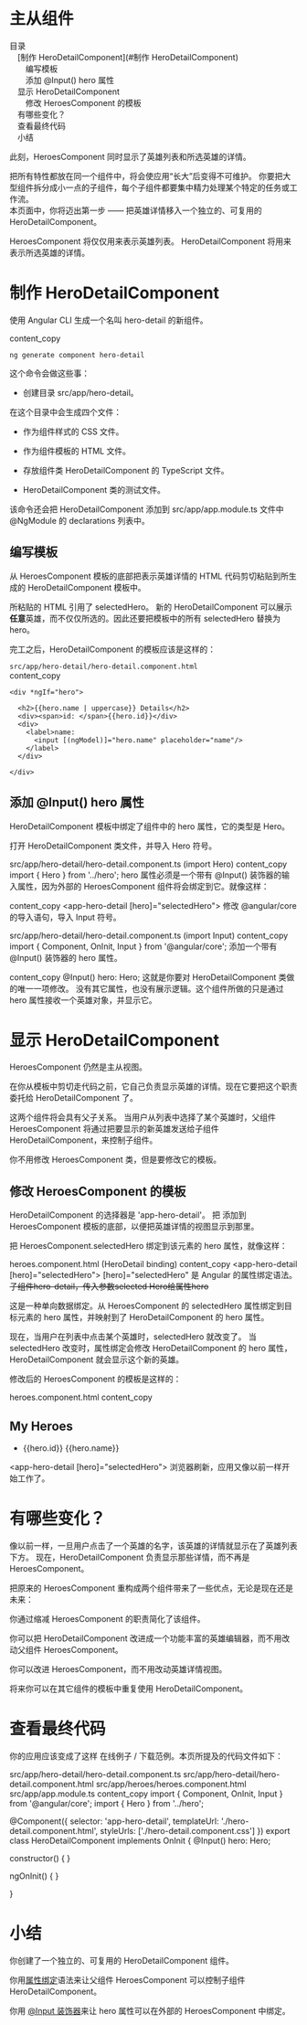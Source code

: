 # 主从组件

目录   
　[制作 HeroDetailComponent](#制作 HeroDetailComponent)  
　　编写模板  
　　添加 @Input() hero 属性  
　显示 HeroDetailComponent  
　　修改 HeroesComponent 的模板  
　有哪些变化？  
　查看最终代码  
　小结  

此刻，HeroesComponent 同时显示了英雄列表和所选英雄的详情。  

把所有特性都放在同一个组件中，将会使应用“长大”后变得不可维护。 你要把大型组件拆分成小一点的子组件，每个子组件都要集中精力处理某个特定的任务或工作流。  
本页面中，你将迈出第一步 —— 把英雄详情移入一个独立的、可复用的 HeroDetailComponent。

HeroesComponent 将仅仅用来表示英雄列表。 HeroDetailComponent 将用来表示所选英雄的详情。

# 制作 HeroDetailComponent

使用 Angular CLI 生成一个名叫 hero-detail 的新组件。  

content_copy  
``` 
ng generate component hero-detail
```
这个命令会做这些事：

- 创建目录 src/app/hero-detail。

在这个目录中会生成四个文件：

- 作为组件样式的 CSS 文件。

- 作为组件模板的 HTML 文件。

- 存放组件类 HeroDetailComponent 的 TypeScript 文件。

- HeroDetailComponent 类的测试文件。

该命令还会把 HeroDetailComponent 添加到 src/app/app.module.ts 文件中 @NgModule 的 declarations 列表中。  

## 编写模板

从 HeroesComponent 模板的底部把表示英雄详情的 HTML 代码剪切粘贴到所生成的 HeroDetailComponent 模板中。  

所粘贴的 HTML 引用了 selectedHero。 新的 HeroDetailComponent 可以展示**任意**英雄，而不仅仅所选的。因此还要把模板中的所有 selectedHero 替换为 hero。

完工之后，HeroDetailComponent 的模板应该是这样的：  

`src/app/hero-detail/hero-detail.component.html`  
content_copy
```
<div *ngIf="hero">

  <h2>{{hero.name | uppercase}} Details</h2>
  <div><span>id: </span>{{hero.id}}</div>
  <div>
    <label>name:
      <input [(ngModel)]="hero.name" placeholder="name"/>
    </label>
  </div>

</div>  
```

## 添加 @Input() hero 属性  

HeroDetailComponent 模板中绑定了组件中的 hero 属性，它的类型是 Hero。

打开 HeroDetailComponent 类文件，并导入 Hero 符号。

src/app/hero-detail/hero-detail.component.ts (import Hero)
content_copy
import { Hero } from '../hero';
hero 属性必须是一个带有 @Input() 装饰器的输入属性，因为外部的 HeroesComponent 组件将会绑定到它。就像这样：

content_copy
<app-hero-detail [hero]="selectedHero"></app-hero-detail>
修改 @angular/core 的导入语句，导入 Input 符号。

src/app/hero-detail/hero-detail.component.ts (import Input)
content_copy
import { Component, OnInit, Input } from '@angular/core';
添加一个带有 @Input() 装饰器的 hero 属性。

content_copy
@Input() hero: Hero;
这就是你要对 HeroDetailComponent 类做的唯一一项修改。 没有其它属性，也没有展示逻辑。这个组件所做的只是通过 hero 属性接收一个英雄对象，并显示它。

# 显示 HeroDetailComponent
HeroesComponent 仍然是主从视图。

在你从模板中剪切走代码之前，它自己负责显示英雄的详情。现在它要把这个职责委托给 HeroDetailComponent 了。

这两个组件将会具有父子关系。 当用户从列表中选择了某个英雄时，父组件 HeroesComponent 将通过把要显示的新英雄发送给子组件 HeroDetailComponent，来控制子组件。

你不用修改 HeroesComponent 类，但是要修改它的模板。

## 修改 HeroesComponent 的模板
HeroDetailComponent 的选择器是 'app-hero-detail'。 把 <app-hero-detail> 添加到 HeroesComponent 模板的底部，以便把英雄详情的视图显示到那里。

把 HeroesComponent.selectedHero 绑定到该元素的 hero 属性，就像这样：

heroes.component.html (HeroDetail binding)
content_copy
<app-hero-detail [hero]="selectedHero"></app-hero-detail>
[hero]="selectedHero" 是 Angular 的属性绑定语法。  
~~子组件hero-detail，传入参数selected Hero给属性hero~~  

这是一种单向数据绑定。从 HeroesComponent 的 selectedHero 属性绑定到目标元素的 hero 属性，并映射到了 HeroDetailComponent 的 hero 属性。

现在，当用户在列表中点击某个英雄时，selectedHero 就改变了。 当 selectedHero 改变时，属性绑定会修改 HeroDetailComponent 的 hero 属性，HeroDetailComponent 就会显示这个新的英雄。

修改后的 HeroesComponent 的模板是这样的：

heroes.component.html
content_copy
<h2>My Heroes</h2>

<ul class="heroes">
  <li *ngFor="let hero of heroes"
    [class.selected]="hero === selectedHero"
    (click)="onSelect(hero)">
    <span class="badge">{{hero.id}}</span> {{hero.name}}
  </li>
</ul>

<app-hero-detail [hero]="selectedHero"></app-hero-detail>
浏览器刷新，应用又像以前一样开始工作了。

# 有哪些变化？
像以前一样，一旦用户点击了一个英雄的名字，该英雄的详情就显示在了英雄列表下方。 现在，HeroDetailComponent 负责显示那些详情，而不再是 HeroesComponent。

把原来的 HeroesComponent 重构成两个组件带来了一些优点，无论是现在还是未来：

你通过缩减 HeroesComponent 的职责简化了该组件。

你可以把 HeroDetailComponent 改进成一个功能丰富的英雄编辑器，而不用改动父组件 HeroesComponent。

你可以改进 HeroesComponent，而不用改动英雄详情视图。

将来你可以在其它组件的模板中重复使用 HeroDetailComponent。

# 查看最终代码
你的应用应该变成了这样 在线例子 / 下载范例。本页所提及的代码文件如下：

src/app/hero-detail/hero-detail.component.ts
src/app/hero-detail/hero-detail.component.html
src/app/heroes/heroes.component.html
src/app/app.module.ts
content_copy
import { Component, OnInit, Input } from '@angular/core';
import { Hero } from '../hero';
 
@Component({
  selector: 'app-hero-detail',
  templateUrl: './hero-detail.component.html',
  styleUrls: ['./hero-detail.component.css']
})
export class HeroDetailComponent implements OnInit {
  @Input() hero: Hero;
 
  constructor() { }
 
  ngOnInit() {
  }
 
}
# 小结
你创建了一个独立的、可复用的 HeroDetailComponent 组件。

你用[属性绑定](https://angular.cn/guide/template-syntax#property-binding)语法来让父组件 HeroesComponent 可以控制子组件 HeroDetailComponent。

你用 [@Input 装饰器](https://angular.cn/guide/template-syntax#inputs-outputs)来让 hero 属性可以在外部的 HeroesComponent 中绑定。
